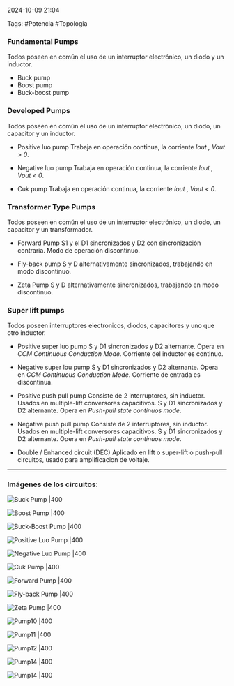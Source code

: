 2024-10-09 21:04

Tags: #Potencia #Topologia 

### Fundamental Pumps
Todos poseen en común el uso de un interruptor electrónico, un diodo y un inductor.

* Buck pump
* Boost pump
* Buck-boost pump

### Developed Pumps
Todos poseen en común el uso de un interruptor electrónico, un diodo, un capacitor y un inductor.

* Positive luo pump
Trabaja en operación continua, la corriente _Iout , Vout > 0_.

* Negative luo pump
Trabaja en operación continua, la corriente _Iout , Vout < 0_.

* Cuk pump
Trabaja en operación continua, la corriente _Iout , Vout < 0_.

### Transformer Type Pumps
Todos poseen en común el uso de un interruptor electrónico, un diodo, un capacitor y un transformador.

* Forward Pump
S1 y el D1 sincronizados y D2 con sincronización contraria. Modo de operación discontinuo.

* Fly-back pump
S y D alternativamente sincronizados, trabajando en modo discontinuo.

* Zeta Pump
S y D alternativamente sincronizados, trabajando en modo discontinuo.

### Super lift pumps
Todos poseen interruptores electronicos, diodos, capacitores y uno que otro inductor.

* Positive super luo pump
S y D1 sincronizados y D2 alternante. Opera en _CCM Continuous  Conduction Mode_. Corriente del inductor es continuo.

* Negative super lou pump
S y D1 sincronizados y D2 alternante. Opera en _CCM Continuous  Conduction Mode_. Corriente de entrada es discontinua.

* Positive push pull pump
Consiste de 2 interruptores, sin inductor. Usados en multiple-lift conversores capacitivos.  S y D1 sincronizados  y D2 alternante. Opera en _Push-pull state continuos mode_.

* Negative push pull pump
Consiste de 2 interruptores, sin inductor. Usados en multiple-lift conversores capacitivos.  S y D1 sincronizados  y D2 alternante. Opera en _Push-pull state continuos mode_.

* Double / Enhanced circuit (DEC)
Aplicado en lift o super-lift o push-pull circuitos, usado para amplificacion de voltaje.

---

### Imágenes de los circuitos:

![Buck Pump |400](Imagenes/Pump1.jpeg)

![Boost Pump |400](Imagenes/Pump2.jpeg)

![Buck-Boost Pump |400](Imagenes/Pump3.jpeg)

![Positive Luo Pump |400](Imagenes/Pump4.jpeg)

![Negative Luo Pump |400](Imagenes/Pump5.jpeg)

![Cuk Pump |400](Imagenes/Pump6.jpeg)

![Forward Pump |400](Imagenes/Pump7.jpeg)

![Fly-back Pump |400](Imagenes/Pump8.jpeg)

![Zeta Pump |400](Imagenes/Pump9.jpeg)

![Pump10 |400](Imagenes/Pump10.jpeg) 

![Pump11 |400](Imagenes/Pump11.jpeg) 

![Pump12 |400](Imagenes/Pump12.jpeg) 

![Pump14 |400](Imagenes/Pump14.jpeg)

![Pump14 |400](Imagenes/Pump15.jpeg)